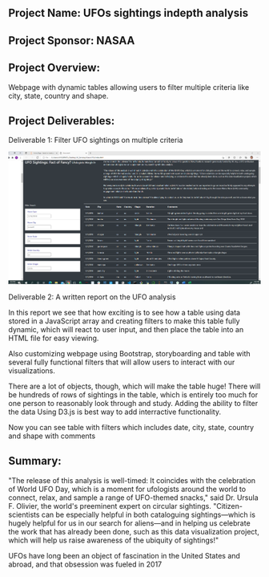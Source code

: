 ## Project Name: UFOs sightings indepth analysis

## Project Sponsor: NASAA

## Project Overview: 

Webpage with dynamic tables allowing users to filter multiple criteria like city, state, country and shape.

## Project Deliverables:

Deliverable 1: Filter UFO sightings on multiple criteria

![ufo_sighting](resources/ufo_multiplecriteria.png)

Deliverable 2: A written report on the UFO analysis 

In this report we see that how exciting is to see how a table using data stored in a JavaScript array and creating filters to make this table fully dynamic, which will react to user input, and then place the table into an HTML file for easy viewing.

Also customizing webpage using Bootstrap, storyboarding  and table with several fully functional filters that will allow users to interact with our visualizations. 

There are a lot of objects, though, which will make the table huge! There will be hundreds of rows of sightings in the table, which is entirely too much for one person to reasonably look through and study. Adding the ability to filter the data Using D3.js is best way to add interractive functionality.

Now you can see table with filters which includes date, city, state, country and shape with comments

## Summary:
"The release of this analysis is well-timed: It coincides with the celebration of World UFO Day, which is a moment for ufologists around the world to connect, relax, and sample a range of UFO-themed snacks," said Dr. Ursula F. Olivier, the world's preeminent expert on circular sightings. "Citizen-scientists can be especially helpful in both cataloguing sightings—which is hugely helpful for us in our search for aliens—and in helping us celebrate the work that has already been done, such as this data visualization project, which will help us raise awareness of the ubiquity of sightings!"

UFOs have long been an object of fascination in the United States and abroad, and that obsession was fueled in 2017



